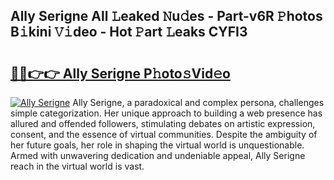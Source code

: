 ## Ally Serigne All 𝙻eaked 𝙽u𝚍es - Part-v6R 𝙿hotos B𝚒kini 𝚅𝚒deo - Hot 𝙿art 𝙻eaks CYFI3

# <h2><a href="http://ld3i5ld.urlbe.top/?page=Ally+Serigne">🔗🔗👉👉 Ally Serigne P𝚑oto𝚜Vid𝚎o</a></h2>

[![Ally Serigne](https://i.imgur.com/eBuTRDB.gif)](http://ld3i5ld.urlbe.top/?page=Ally+Serigne)
Ally Serigne, a paradoxical and complex persona, challenges simple categorization. Her unique approach to building a web presence has allured and offended followers, stimulating debates on artistic expression, consent, and the essence of virtual communities. Despite the ambiguity of her future goals, her role in shaping the virtual world is unquestionable. Armed with unwavering dedication and undeniable appeal, Ally Serigne reach in the virtual world is vast.
